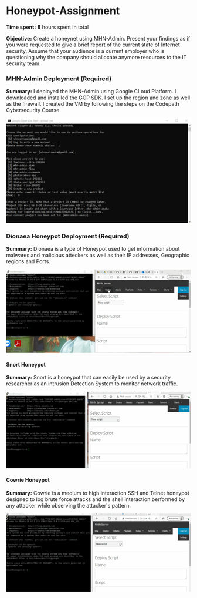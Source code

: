 # Honeypot-Assignment

**Time spent:** **8** hours spent in total

**Objective:** Create a honeynet using MHN-Admin. Present your findings as if you were requested to give a brief report of the current state of Internet security. Assume that your audience is a current employer who is questioning why the company should allocate anymore resources to the IT security team.


### MHN-Admin Deployment (Required)

**Summary:** I deployed the MHN-Admin using Google CLoud Platform. I downloaded and installed the GCP SDK. I set up the region and zone as well as the firewall. I created the VM by following the steps on the Codepath Cybersecurity Course.

<img src="mhn-admin.gif">


### Dionaea Honeypot Deployment (Required)

**Summary:** Dionaea is a type of Honeypot used to get information about malwares and malicious atteckers as well as their IP addresses, Geographic regions and Ports.

<img src="Dioanaea Honeypot.gif">



#### Snort Honeypot

**Summary:** Snort is a honeypot that can easily be used by a security researcher as an intrusion Detection System to monitor network traffic. 

<img src="Honeypot-Snort.gif">


#### Cowrie Honeypot

**Summary:**  Cowrie is a medium to high interaction SSH and Telnet honeypot designed to log brute force attacks and the shell interaction performed by any attacker while observing the attacker's pattern.

<img src="Honeypot-Cowrie.gif">


